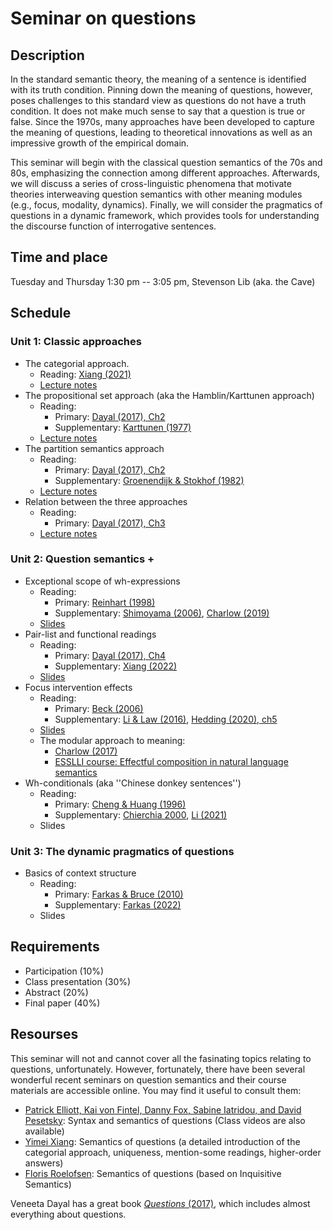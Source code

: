 # Seminar on questions 

## Description
In the standard semantic theory, the meaning of a sentence is identified with its truth condition. Pinning down the meaning of questions, however, poses challenges to this standard view as questions do not have a truth condition. It does not make much sense to say that a question is true or false. Since the 1970s, many approaches have been developed to capture the meaning of questions, leading to theoretical innovations as well as an impressive growth of the empirical domain.  

This seminar will begin with the classical question semantics of the 70s and 80s, emphasizing the connection among different approaches. Afterwards, we will discuss a series of cross-linguistic phenomena that motivate theories interweaving question semantics with other meaning modules (e.g., focus, modality, dynamics). Finally, we will consider the pragmatics of questions in a dynamic framework, which provides tools for understanding the discourse function of interrogative sentences. 

## Time and place
Tuesday and Thursday 1:30 pm -- 3:05 pm, Stevenson Lib (aka. the Cave)

## Schedule
### Unit 1: Classic approaches
- The categorial approach. 
  - Reading: [Xiang (2021)](https://link.springer.com/epdf/10.1007/s10988-020-09294-8?author_access_token=UVxHhIvlJBVo_alvFGAeVPe4RwlQNchNByi7wbcMAY7FxemtbOlymEGL01JT1uHiyhbh2qg_2XP2XH0z56Sl1WPyTYGJB_2J569xCWskCfG3bSwxMd6O6yZUa5YxlYtQvb5wN8T7FdckKz46ZcUnzQ%3D%3D) 
  - [Lecture notes](https://github.com/haozeli-ling/Questions/blob/main/categorial.pdf)
- The propositional set approach (aka the Hamblin/Karttunen approach)
  - Reading: 
    - Primary: [Dayal (2017), Ch2](https://github.com/haozeli-ling/Questions/blob/main/Dayal.%202017.%20Questions_ch2-3-4-ref.pdf)
    - Supplementary: [Karttunen (1977)](https://www.jstor.org/stable/25000027) 
  - [Lecture notes](https://github.com/haozeli-ling/Questions/blob/main/p-set.pdf)
- The partition semantics approach 
  - Reading:
    - Primary: [Dayal (2017), Ch2](https://github.com/haozeli-ling/Questions/blob/main/Dayal.%202017.%20Questions_ch2-3-4-ref.pdf)
    - Supplementary: [Groenendijk & Stokhof (1982)](https://www.jstor.org/stable/25001092#metadata_info_tab_contents)
  - [Lecture notes](https://github.com/haozeli-ling/Questions/blob/main/partition.pdf)
- Relation between the three approaches
  - Reading: 
    - Primary: [Dayal (2017), Ch3](https://github.com/haozeli-ling/Questions/blob/main/Dayal.%202017.%20Questions_ch2-3-4-ref.pdf)
  - [Lecture notes](https://github.com/haozeli-ling/Questions/blob/main/3_approaches.pdf)
### Unit 2: Question semantics + 
- Exceptional scope of wh-expressions
  - Reading: 
    - Primary: [Reinhart (1998)](https://www.jstor.org/stable/23748255#metadata_info_tab_contents)
    - Supplementary: [Shimoyama (2006)](https://link.springer.com/article/10.1007/s11050-006-0001-5), [Charlow (2019)](https://link.springer.com/article/10.1007/s10988-019-09278-3)
  - [Slides](https://github.com/haozeli-ling/Questions/blob/main/Wh-scope.pdf) 
- Pair-list and functional readings 
  - Reading:
    - Primary: [Dayal (2017), Ch4](https://github.com/haozeli-ling/Questions/blob/main/Dayal.%202017.%20Questions_ch2-3-4-ref.pdf)
    - Supplementary: [Xiang (2022)](https://ling.auf.net/lingbuzz/005097)
  - [Slides](https://github.com/haozeli-ling/Questions/blob/main/Pair-list.pdf)
- Focus intervention effects
  - Reading:
    - Primary: [Beck (2006)](https://www.jstor.org/stable/23748095#metadata_info_tab_contents)
    - Supplementary: [Li & Law (2016)](https://link.springer.com/article/10.1007/s10988-016-9189-0), [Hedding (2020), ch5](https://drive.google.com/file/d/1TDV77dY2JfvIDrjj0VFmrCsgrlqN4Yrj/view) 
  - [Slides](https://github.com/haozeli-ling/Questions/blob/main/FIE.pdf)
  - The modular approach to meaning: 
    - [Charlow (2017)](https://ling.auf.net/lingbuzz/003720)
    - [ESSLLI course: Effectful composition in natural language semantics](https://simoncharlow.com/esslli/)
- Wh-conditionals (aka ''Chinese donkey sentences'')
  - Reading: 
    - Primary: [Cheng & Huang (1996)](https://link.springer.com/article/10.1007/BF00355411)
    - Supplementary: [Chierchia 2000](https://scholar.harvard.edu/files/chierchia/files/2000_jeal_chineseconditionals.pdf), [Li (2021)](https://link.springer.com/article/10.1007/s11050-021-09180-4)
  - Slides
### Unit 3: The dynamic pragmatics of questions
- Basics of context structure 
  - Reading:
    - Primary: [Farkas & Bruce (2010)](https://academic.oup.com/jos/article-abstract/27/1/81/1627586)
    - Supplementary: [Farkas (2022)](https://academic.oup.com/jos/article/39/2/295/6534147)
  - Slides

## Requirements
- Participation (10%)
- Class presentation (30%)
- Abstract (20%)
- Final paper (40%)

## Resourses

This seminar will not and cannot cover all the fasinating topics relating to questions, unfortunately. However, fortunately, there have been several wonderful recent seminars on question semantics and their course materials are accessible online. You may find it useful to consult them:

- [Patrick Elliott, Kai von Fintel, Danny Fox, Sabine Iatridou, and David Pesetsky](https://canvas.mit.edu/courses/7282): Syntax and semantics of questions (Class videos are also available)  
- [Yimei Xiang](https://yimeixiang.wordpress.com/teaching/): Semantics of questions (a detailed introduction of the categorial approach, uniqueness, mention-some readings, higher-order answers)
- [Floris Roelofsen](https://projects.illc.uva.nl/inquisitivesemantics/courses/2018-creteling.html): Semantics of questions (based on Inquisitive Semantics)

Veneeta Dayal has a great book [*Questions* (2017)](https://global.oup.com/ukhe/product/questions-9780199281275?cc=us&lang=en&), which includes almost everything about questions.  
